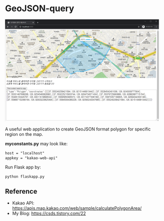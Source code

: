 # GeoJSON-query

![geoqueryapp](img.png)

A useful web application to create GeoJSON format polygon for specific region on the map.

**myconstants.py** may look like:

    host = "localhost"
    appkey = "kakao-web-api"

Run Flask app by:

    python flaskapp.py

## Reference


* Kakao API: https://apis.map.kakao.com/web/sample/calculatePolygonArea/
* My Blog: https://csds.tistory.com/22
